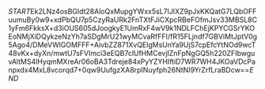 $START$Ek2LNz4osBGldt28AloQxMupgYWxx5sL7lJIXZ9pJxKKQatG7LQbOFFuumuBy0w9+xdPbQU7p5CzyRaURk2FnTXtFJiCXpcRBeFOfmJsv33MBSL8C1yFm6FkksX+d3iOUS605dJoogkyE1UmRxF4wV9k1NDLFChEjKPYCGSrYKOEoNMjXiDQykzeNzYh7aSDgMrU21wyMCvaRfFFI/fR15FLjndf7GBViMtJptV0g5Ago4/DMeVWlGOMFFF+AivbZZ871XvQElgMsUnYa9UjS7cpEfcYtNOd9wcT48vKx+dyXn/mwtU7sFVImci3eEQB7clUfHMCevjIZnFpNgGQ5h220ZFIbwguvAltMS4lHyqmMXreAr06oBA3Tdreje84xPyYZYHIftiD7WR7WH4JKOaVDcPanpxdx4MxL8vcorqd7+0qw9UufgzXA8rpINuyfph26NtNI9YrZrfLraBDcw==$END$